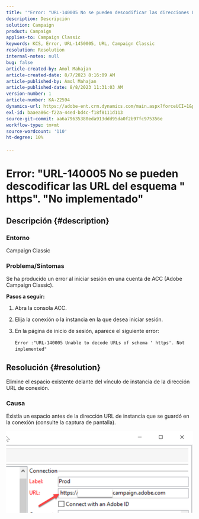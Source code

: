 ```yaml
---
title: '"Error: "URL-140005 No se pueden descodificar las direcciones URL del esquema " https ". No implementado"'''
description: Descripción
solution: Campaign
product: Campaign
applies-to: Campaign Classic
keywords: KCS, Error, URL-1450005, URL, Campaign Classic
resolution: Resolution
internal-notes: null
bug: false
article-created-by: Amol Mahajan
article-created-date: 8/7/2023 8:16:09 AM
article-published-by: Amol Mahajan
article-published-date: 8/8/2023 11:31:03 AM
version-number: 1
article-number: KA-22594
dynamics-url: https://adobe-ent.crm.dynamics.com/main.aspx?forceUCI=1&pagetype=entityrecord&etn=knowledgearticle&id=8df6b4a6-fa34-ee11-bdf4-6045bd006c82
exl-id: baaea86c-f22a-44ed-bd4c-f18f8111d113
source-git-commit: aa6a79635380eda913ddd95da0f2b97fc975356e
workflow-type: tm+mt
source-wordcount: '110'
ht-degree: 10%

---
```


# Error: &quot;URL-140005 No se pueden descodificar las URL del esquema &quot; https&quot;. &quot;No implementado&quot;

## Descripción {#description}


### <b>Entorno</b>

Campaign Classic



### <b>Problema/Síntomas</b>

Se ha producido un error al iniciar sesión en una cuenta de ACC (Adobe Campaign Classic).



<b>Pasos a seguir:</b>

1. Abra la consola ACC.


2. Elija la conexión o la instancia en la que desea iniciar sesión.


3. En la página de inicio de sesión, aparece el siguiente error:

   `Error :"URL-140005 Unable to decode URLs of schema ' https'. Not implemented"`



## Resolución {#resolution}


Elimine el espacio existente delante del vínculo de instancia de la dirección URL de conexión.

### <b>Causa</b>

Existía un espacio antes de la dirección URL de instancia que se guardó en la conexión (consulte la captura de pantalla).

![](assets/9ee7e7a5-fc34-ee11-bdf4-6045bd006c82.png)
